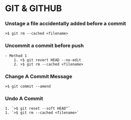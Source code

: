 #	GIT & GITHUB

### Unstage a file accidentally added before a commit
`>$ git rm --cached <filename>`

### Uncommit a commit before push
	- Method 1
		1. >$ git revert HEAD --no-edit
		2. >$ git rm --cached <filename>
### Change A Commit Message
`>$ git commit --amend`

### Undo A Commit
	1. `>$ git reset --soft HEAD^`
	1. `>$ git rm --cached <filename>`